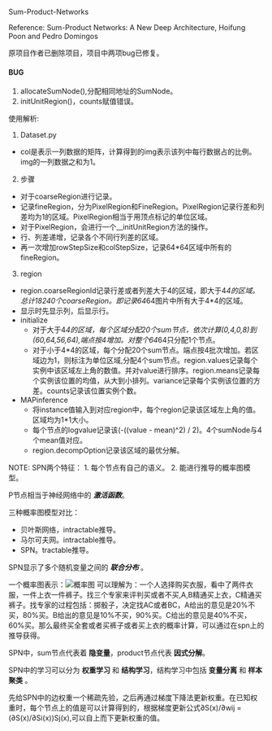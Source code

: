 Sum-Product-Networks

Reference:
Sum-Product Networks: A New Deep Architecture, Hoifung Poon and Pedro Domingos



原项目作者已删除项目，项目中两项bug已修复。
#### BUG

1. allocateSumNode(),分配相同地址的SumNode。
2. initUnitRegion()，counts赋值错误。

使用解析:
1. Dataset.py
  - col是表示一列数据的矩阵，计算得到的img表示该列中每行数据占的比例。img的一列数据之和为1。

2. 步骤
  - 对于coarseRegion进行记录。
  - 记录fineRegion，分为PixelRegion和FineRegion。PixelRegion记录行差和列差均为1的区域。PixelRegion相当于用顶点标记的单位区域。
  - 对于PixelRegion，会进行一个__initUnitRegion方法的操作。
  - 行、列差递增，记录各个不同行列差的区域。
  - 再一次增加rowStepSize和colStepSize，记录64*64区域中所有的fineRegion。

3. region
  - region.coarseRegionId记录行差或者列差大于4的区域，即大于4*4的区域。总计18240个coarseRegion。即记录64*64图片中所有大于4*4的区域。
  - 显示时先显示列，后显示行。
  - initialize
    - 对于大于4*4的区域，每个区域分配20个sum节点，依次计算(0,4,0,8)到(60,64,56,64),端点按4增加。对整个64*64只分配1个节点。
    - 对于小于4*4的区域，每个分配20个sum节点。端点按4批次增加。若区域边为1，则标注为单位区域,分配4个sum节点。region.values记录每个实例中该区域左上角的数值。并对value进行排序。region.means记录每个实例该位置的均值，从大到小排列。variance记录每个实例该位置的方差。counts记录该位置实例个数。
  - MAPinference
    - 将instance值输入到对应region中，每个region记录该区域左上角的值。区域均为1*1大小。
    - 每个节点的logvalue记录该(-((value - mean)^2) / 2)。4个sumNode与4个mean值对应。
    - region.decompOption记录该区域的最优分解。

NOTE:
SPN两个特征：
    1. 每个节点有自己的语义。
    2. 能进行推导的概率图模型。

P节点相当于神经网络中的 ***激活函数***。

三种概率图模型对比：
  - 贝叶斯网络，intractable推导。
  - 马尔可夫网。intractable推导。
  - SPN。tractable推导。

SPN显示了多个随机变量之间的 ***联合分布*** 。

一个概率图表示：![概率图](H:\a_huqigen\Markdown笔记\图片\spn-概率图.png)
可以理解为：一个人选择购买衣服，看中了两件衣服，一件上衣一件裤子。找三个专家来评判买或者不买,A,B精通买上衣，C精通买裤子。找专家的过程包括：掷骰子，决定找AC或者BC，A给出的意见是20%不买，80%买。B给出的意见是10%不买，90%买。C给出的意见是40%不买，60%买。那么最终买全套或者买裤子或者买上衣的概率计算，可以通过在spn上的推导获得。

SPN中，sum节点代表着 **隐变量**，product节点代表 **因式分解**。

SPN中的学习可以分为 **权重学习** 和 **结构学习**，结构学习中包括 **变量分离** 和 **样本聚类** 。

先给SPN中的边权重一个稀疏先验，之后再通过梯度下降法更新权重。在已知权重时，每个节点上的值是可以计算得到的，根据梯度更新公式∂S(x)/∂wij =(∂S(x)/∂Si(x))Sj(x),可以自上而下更新权重的值。
